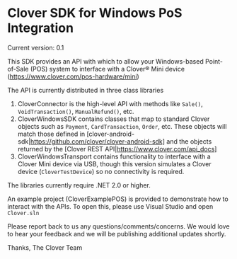 # Clover SDK for Windows PoS Integration

Current version: 0.1

This SDK provides an API with which to allow your Windows-based Point-of-Sale (POS) system to interface with a Clover® Mini device (https://www.clover.com/pos-hardware/mini)

The API is currently distributed in three class libraries

1. CloverConnector is the high-level API with methods like `Sale()`, `VoidTransaction()`, `ManualRefund()`, etc.
2. CloverWindowsSDK contains classes that map to standard Clover objects such as `Payment`, `CardTransaction`, `Order`, etc.  These objects will match those defined in [clover-android-sdk|https://github.com/clover/clover-android-sdk] and the objects returned by the [Clover REST API|https://www.clover.com/api_docs]
3. CloverWindowsTransport contains functionality to interface with a Clover Mini device via USB, though this version simulates a Clover device (`CloverTestDevice`) so no connectivity is required.

The libraries currently require .NET 2.0 or higher.

An example project (CloverExamplePOS) is provided to demonstrate how to interact with the APIs.  To open this, please use Visual Studio and open `Clover.sln`

Please report back to us any questions/comments/concerns.  We would love to hear your feedback and we will be publishing additional updates shortly.

Thanks,
The Clover Team
